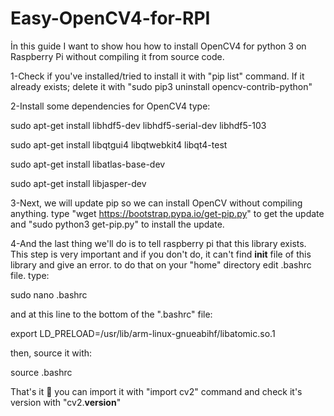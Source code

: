 # Easy-OpenCV4-for-RPI
İn this guide I want to show hou how to install OpenCV4 for python 3 on Raspberry Pi without compiling it from source code.

1-Check if you've installed/tried to install it with "pip list" command.
  If it already exists; delete it with "sudo pip3 uninstall opencv-contrib-python"
  
2-Install some dependencies for OpenCV4
type:

sudo apt-get install libhdf5-dev libhdf5-serial-dev libhdf5-103

sudo apt-get install libqtgui4 libqtwebkit4 libqt4-test

sudo apt-get install libatlas-base-dev

sudo apt-get install libjasper-dev

3-Next, we will update pip so we can install OpenCV without compiling anything.
type "wget https://bootstrap.pypa.io/get-pip.py" to get the update and "sudo python3 get-pip.py" to install the update.

4-And the last thing we'll do is to tell raspberry pi that this library exists. This step is very important and if you don't do, it can't find __init__ file of this library and give an error. to do that on your "home" directory edit .bashrc file.
type:

sudo nano .bashrc

and at this line to the bottom of the ".bashrc" file:

export LD_PRELOAD=/usr/lib/arm-linux-gnueabihf/libatomic.so.1

then, source it with:

source .bashrc

That's it 🥳 you can import it with "import cv2" command and check it's version with "cv2.__version__"




